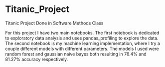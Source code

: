 # Titanic_Project
Titanic Project Done in Software Methods Class

For this project I have two main notebooks. The first notebook is dedicated to exploratory data analysis and uses pandas_profiling to explore the data. The second notebook is my machine learning implementation, where I try a couple different models with different parameters. The models I used were random forest and gaussian naive bayes both resulting in 76.4% and 81.27% accuracy respectively.
